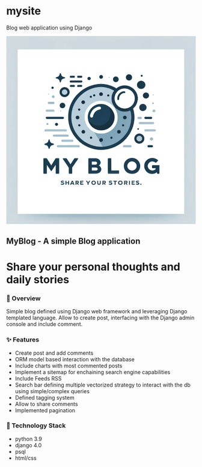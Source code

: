 # mysite
Blog web application using Django

![blog_logo.png](templates%2Fblog%2Fstatic%2Fblog_logo.png)

## MyBlog - A simple Blog application  
# Share your personal thoughts and daily stories

### 🚀 Overview
Simple blog defined using Django web framework and leveraging Django templated language. 
Allow to create post, interfacing with the Django admin console and include comment.

### ✨ Features
 - Create post and add comments
 - ORM model based interaction with the database
 - Include charts with most commented posts
 - Implement a sitemap for enchaining search engine capabilities
 - Include Feeds RSS
 - Search bar defining multiple vectorized strategy to interact with the db using simple/complex queries
 - Defined tagging system
 - Allow to share comments 
 - Implemented pagination

### 🚀 Technology Stack
- python 3.9
- django 4.0
- psql
- html/css
